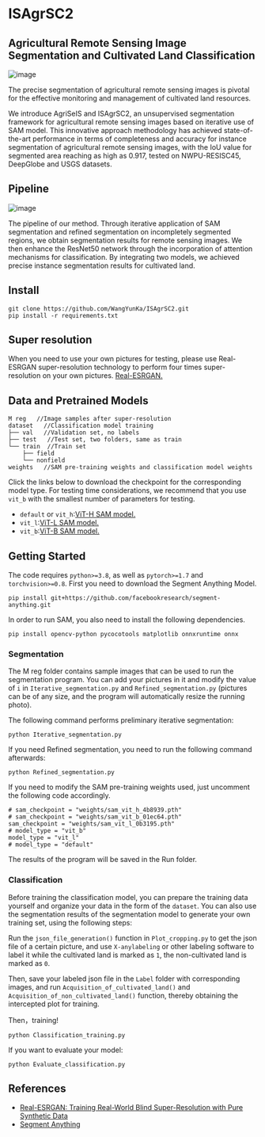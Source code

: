 # ISAgrSC2
## Agricultural Remote Sensing Image Segmentation and Cultivated Land Classification
![image](https://github.com/WangYunKa/ISAgrSC2/assets/113222930/5a49894a-cda5-4fc9-8ac4-548210422e8d)

The precise segmentation of agricultural remote sensing images is pivotal for the effective monitoring and management of cultivated land resources.

We introduce AgriSeIS and ISAgrSC2, an unsupervised segmentation framework for agricultural remote sensing images based on iterative use of SAM model. This innovative approach methodology has achieved state-of-the-art performance in terms of completeness and accuracy for instance segmentation of agricultural remote sensing images, with the IoU value for segmented area reaching as high as 0.917, tested on NWPU-RESISC45, DeepGlobe and USGS datasets.

## Pipeline
![image](https://github.com/WangYunKa/ISAgrSC2/assets/113222930/41be6ddb-beeb-4ce5-af2f-d9b44c3d2720)

The pipeline of our method. Through iterative application of SAM segmentation and refined segmentation on incompletely segmented regions, we obtain segmentation results for remote sensing images. We then enhance the ResNet50 network through the incorporation of attention mechanisms for classification. By integrating two models, we achieved precise instance segmentation results for cultivated land.

## Install
```
git clone https://github.com/WangYunKa/ISAgrSC2.git
pip install -r requirements.txt
```

## Super resolution
When you need to use your own pictures for testing, please use Real-ESRGAN super-resolution technology to perform four times super-resolution on your own pictures.
[Real-ESRGAN.](https://github.com/xinntao/Real-ESRGAN/tree/master)

## Data and Pretrained Models
```
M reg   //Image samples after super-resolution
dataset   //Classification model training
├── val   //Validation set, no labels
├── test   //Test set, two folders, same as train
└── train  //Train set
    ├── field       
    └── nonfield
weights   //SAM pre-training weights and classification model weights
```

Click the links below to download the checkpoint for the corresponding model type. For testing time considerations, we recommend that you use `vit_b` with the smallest number of parameters for testing.

- `default` or `vit_h`:[ViT-H SAM model.](https://dl.fbaipublicfiles.com/segment_anything/sam_vit_h_4b8939.pth)
- `vit_l`:[ViT-L SAM model.](https://dl.fbaipublicfiles.com/segment_anything/sam_vit_l_0b3195.pth)
- `vit_b`:[ViT-B SAM model.](https://dl.fbaipublicfiles.com/segment_anything/sam_vit_b_01ec64.pth)

## Getting Started
The code requires `python>=3.8`, as well as `pytorch>=1.7` and `torchvision>=0.8`. First you need to download the Segment Anything Model.
```
pip install git+https://github.com/facebookresearch/segment-anything.git
```
In order to run SAM, you also need to install the following dependencies.
```
pip install opencv-python pycocotools matplotlib onnxruntime onnx
```
### Segmentation
The M reg folder contains sample images that can be used to run the segmentation program. You can add your pictures in it and modify the value of `i` in `Iterative_segmentation.py` and `Refined_segmentation.py` (pictures can be of any size, and the program will automatically resize the running photo).

The following command performs preliminary iterative segmentation:
```
python Iterative_segmentation.py
```
If you need Refined segmentation, you need to run the following command afterwards:
```
python Refined_segmentation.py
```
If you need to modify the SAM pre-training weights used, just uncomment the following code accordingly.
```
# sam_checkpoint = "weights/sam_vit_h_4b8939.pth"
# sam_checkpoint = "weights/sam_vit_b_01ec64.pth"
sam_checkpoint = "weights/sam_vit_l_0b3195.pth"
# model_type = "vit_b"
model_type = "vit_l"
# model_type = "default"
```
The results of the program will be saved in the Run folder.
### Classification
Before training the classification model, you can prepare the training data yourself and organize your data in the form of the `dataset`.
You can also use the segmentation results of the segmentation model to generate your own training set, using the following steps:

Run the `json_file_generation()` function in `Plot_cropping.py` to get the json file of a certain picture, and use `X-anylabeling` or other labeling software to label it while the cultivated land is marked as `1`, the non-cultivated land is marked as `0`.

Then, save your labeled json file in the `Label` folder with corresponding images, and run `Acquisition_of_cultivated_land()` and `Acquisition_of_non_cultivated_land()` function, thereby obtaining the intercepted plot for training.

Then，training!
```
python Classification_training.py
```
If you want to evaluate your model:
```
python Evaluate_classification.py
```

## References
- [Real-ESRGAN: Training Real-World Blind Super-Resolution with Pure Synthetic Data](https://github.com/xinntao/Real-ESRGAN/tree/master)
- [Segment Anything](https://github.com/facebookresearch/segment-anything)
